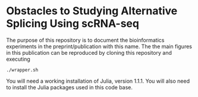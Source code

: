 # Obstacles to Studying Alternative Splicing Using scRNA-seq

The purpose of this repository is to document the bioinformatics experiments in the preprint/publication with this name. The the main figures in this publication can be reproduced by cloning this repository and executing

```
./wrapper.sh
```

You will need a working installation of Julia, version 1.1.1. You will also need to install the Julia packages used in this code base. 
